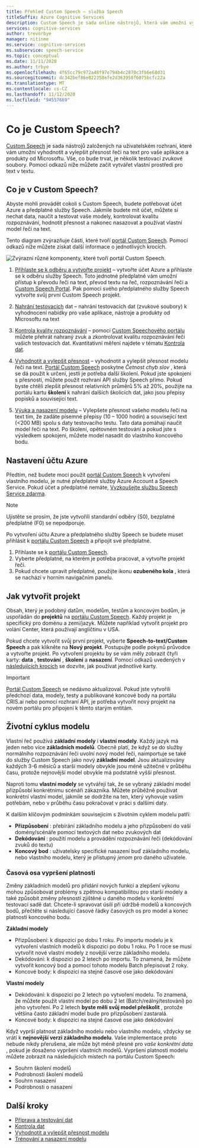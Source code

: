 ```yaml
---
title: Přehled Custom Speech – služba Speech
titleSuffix: Azure Cognitive Services
description: Custom Speech je sada online nástrojů, která vám umožní vyhodnotit a vylepšit přesnost řeči na text pro vaše aplikace, nástroje a produkty. Vše, co bude trvat, je několik testovací zvukové soubory. Pomocí odkazů níže můžete začít vytvářet vlastní prostředí pro text v textu.
services: cognitive-services
author: trevorbye
manager: nitinme
ms.service: cognitive-services
ms.subservice: speech-service
ms.topic: conceptual
ms.date: 11/11/2020
ms.author: trbye
ms.openlocfilehash: 4f65cc79c972a48f97e794b4c2870c3fb6e68d31
ms.sourcegitcommit: dc342bef86e822358efe2d363958f6075bcfc22a
ms.translationtype: MT
ms.contentlocale: cs-CZ
ms.lasthandoff: 11/12/2020
ms.locfileid: "94557669"
---
```

# <a name="what-is-custom-speech"></a>Co je Custom Speech?

[Custom Speech](https://aka.ms/customspeech) je sada nástrojů založených na uživatelském rozhraní, které vám umožní vyhodnotit a vylepšit přesnost řeči na text pro vaše aplikace a produkty od Microsoftu. Vše, co bude trvat, je několik testovací zvukové soubory. Pomocí odkazů níže můžete začít vytvářet vlastní prostředí pro text v textu.

## <a name="whats-in-custom-speech"></a>Co je v Custom Speech?

Abyste mohli provádět cokoli s Custom Speech, budete potřebovat účet Azure a předplatné služby Speech. Jakmile budete mít účet, můžete si nechat data, naučit a testovat vaše modely, kontrolovat kvalitu rozpoznávání, hodnotit přesnost a nakonec nasazovat a používat vlastní model řeči na text.

Tento diagram zvýrazňuje části, které tvoří [portál Custom Speech](https://aka.ms/customspeech). Pomocí odkazů níže můžete získat další informace o jednotlivých krocích.

![Zvýrazní různé komponenty, které tvoří portál Custom Speech.](./media/custom-speech/custom-speech-overview.png)

1. [Přihlaste se k odběru a vytvořte projekt](#set-up-your-azure-account) – vytvořte účet Azure a přihlaste se k odběru služby Speech. Toto jednotné předplatné vám umožní přístup k převodu řeči na text, převod textu na řeč, rozpoznávání řeči a [Custom Speech Portal](https://speech.microsoft.com/customspeech). Pak pomocí svého předplatného služby Speech vytvořte svůj první Custom Speech projekt.

1. [Nahrání testovacích](how-to-custom-speech-test-data.md) dat – nahrání testovacích dat (zvukové soubory) k vyhodnocení nabídky pro vaše aplikace, nástroje a produkty od Microsoftu na text

1. [Kontrola kvality rozpoznávání](how-to-custom-speech-inspect-data.md) – pomocí [Custom Speechového portálu](https://speech.microsoft.com/customspeech) můžete přehrát nahraný zvuk a zkontrolovat kvalitu rozpoznávání řeči vašich testovacích dat. Kvantitativní měření najdete v tématu [Kontrola dat](how-to-custom-speech-inspect-data.md).

1. [Vyhodnotit a vylepšit přesnost](how-to-custom-speech-evaluate-data.md) – vyhodnotit a vylepšit přesnost modelu řeči na text. [Portál Custom Speech](https://speech.microsoft.com/customspeech) poskytne *Četnost chyb slov* , která se dá použít k určení, jestli je potřeba další školení. Pokud jste spokojeni s přesností, můžete použít rozhraní API služby Speech přímo. Pokud byste chtěli zlepšit přesnost relativních průměrů 5% až 20%, použijte na portálu kartu **školení** k nahrání dalších školicích dat, jako jsou přepisy popisků a související text.

1. [Výuka a nasazení modelu](how-to-custom-speech-train-model.md) – Vylepšete přesnost vašeho modelu řeči na text tím, že zadáte písemné přepisy (10 – 1000 hodin) a související text (<200 MB) spolu s daty testovacího testu. Tato data pomáhají naučit model řeči na text. Po školení, opětovném testování a pokud jste s výsledkem spokojeni, můžete model nasadit do vlastního koncového bodu.

## <a name="set-up-your-azure-account"></a>Nastavení účtu Azure

Předtím, než budete moci použít [portál Custom Speech](https://speech.microsoft.com/customspeech) k vytvoření vlastního modelu, je nutné předplatné služby Azure Account a Speech Service. Pokud účet a předplatné nemáte, [Vyzkoušejte službu Speech Service zdarma](overview.md#try-the-speech-service-for-free).

> [!NOTE]
> Ujistěte se prosím, že jste vytvořili standardní odběry (S0), bezplatné předplatné (F0) se nepodporuje.

Po vytvoření účtu Azure a předplatného služby Speech se budete muset přihlásit k [portálu Custom Speech](https://speech.microsoft.com/customspeech) a připojit své předplatné.

1. Přihlaste se k [portálu Custom Speech](https://aka.ms/custom-speech).
1. Vyberte předplatné, na kterém je potřeba pracovat, a vytvořte projekt řeči.
1. Pokud chcete upravit předplatné, použijte ikonu **ozubeného kola** , která se nachází v horním navigačním panelu.

## <a name="how-to-create-a-project"></a>Jak vytvořit projekt

Obsah, který je podobný datům, modelům, testům a koncovým bodům, je uspořádán do **projektů** na [portálu Custom Speech](https://speech.microsoft.com/customspeech). Každý projekt je specifický pro doménu a zemi/jazyk. Můžete například vytvořit projekt pro volání Center, která používají angličtinu v USA.

Pokud chcete vytvořit svůj první projekt, vyberte **Speech-to-text/Custom Speech** a pak klikněte na **Nový projekt**. Postupujte podle pokynů průvodce a vytvořte projekt. Po vytvoření projektu by se vám měly zobrazit čtyři karty: **data** , **testování** , **školení** a **nasazení**. Pomocí odkazů uvedených v [následujících krocích](#next-steps) se dozvíte, jak používat jednotlivé karty.

> [!IMPORTANT]
> [Portál Custom Speech](https://aka.ms/custom-speech) se nedávno aktualizoval. Pokud jste vytvořili předchozí data, modely, testy a publikované koncové body na portálu CRIS.ai nebo pomocí rozhraní API, je potřeba vytvořit nový projekt na novém portálu pro připojení k těmto starým entitám.

## <a name="model-lifecycle"></a>Životní cyklus modelu

Vlastní řeč používá **základní modely** i **vlastní modely**. Každý jazyk má jeden nebo více **základních modelů**. Obecně platí, že když se do služby normálního rozpoznávání řeči uvolní nový model řeči, naimportuje se také do služby Custom Speech jako nový **základní model**. Jsou aktualizovány každých 3-6 měsíců a starší modely obvykle jsou méně užitečné v průběhu času, protože nejnovější model obvykle má podstatně vyšší přesnost.

Naproti tomu **vlastní modely** se vytvářejí tak, že se vybraný základní model přizpůsobí konkrétnímu scénáři zákazníka. Můžete průběžně používat konkrétní vlastní model, jakmile se dodržíte na ten, který vyhovuje vašim potřebám, nebo v průběhu času pokračovat v práci s dalšími daty. 

K dalším klíčovým podmínkám souvisejícím s životním cyklem modelu patří:

* **Přizpůsobení** : přebírání základního modelu a jeho přizpůsobení do vaší domény/scénáře pomocí textových dat nebo zvukových dat
* **Dekódování** : použití modelu a provádění rozpoznávání řeči (dekódování zvuků do textu)
* **Koncový bod** : uživatelsky specifické nasazení buď základního modelu, nebo vlastního modelu, který je přístupný *jenom* pro daného uživatele.

### <a name="expiration-timeline"></a>Časová osa vypršení platnosti

Změny základních modelů pro přidání nových funkcí a zlepšení výkonu mohou způsobovat problémy s zpětnou kompatibilitou pro starší modely a také způsobit změny přesnosti zjištěné u daného modelu v konkrétní testovací sadě dat. Chcete-li spravovat úsilí při údržbě modelů a koncových bodů, přečtěte si následující časové řádky časových os pro model a konec platnosti koncového bodu.

**Základní modely** 

* Přizpůsobení: k dispozici po dobu 1 roku. Po importu modelu je k vytvoření vlastních modelů k dispozici po dobu 1 roku. Po 1 roce se musí vytvořit nové vlastní modely z novější verze základního modelu.  
* Dekódování: k dispozici po 2 letech po importu. To znamená, že můžete vytvořit koncový bod a pomocí tohoto modelu Batch přepisovat 2 roky. 
* Koncové body: k dispozici na stejné časové ose jako dekódování

**Vlastní modely**

* Dekódování: k dispozici po 2 letech po vytvoření modelu. To znamená, že můžete použít vlastní model po dobu 2 let (Batch/reálný/testování) po jeho vytvoření. Po 2 letech **byste měli svůj model přeškolit** , protože většina často základní model bude pro přizpůsobení zastaralá.  
* Koncové body: k dispozici na stejné časové ose jako dekódování

Když vyprší platnost základního modelu nebo vlastního modelu, vždycky se vrátí k **nejnovější verzi základního modelu**. Vaše implementace proto nebude nikdy přerušena, ale může být méně přesné pro *vaše konkrétní data* , pokud je dosaženo vypršení vlastních modelů. Vypršení platnosti modelu můžete zobrazit na následujících místech na portálu Custom Speech:

* Souhrn školení modelů
* Podrobnosti školení modelů
* Souhrn nasazení
* Podrobnosti o nasazení
 
## <a name="next-steps"></a>Další kroky

* [Příprava a testování dat](how-to-custom-speech-test-data.md)
* [Kontrola dat](how-to-custom-speech-inspect-data.md)
* [Vyhodnotit a vylepšit přesnost modelu](how-to-custom-speech-evaluate-data.md)
* [Trénování a nasazení modelu](how-to-custom-speech-train-model.md)
